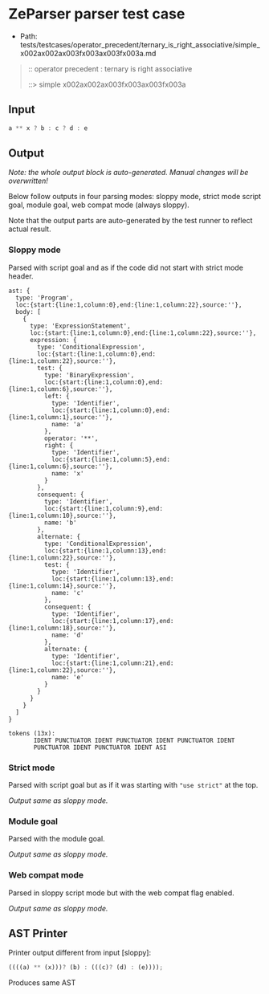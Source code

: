 # ZeParser parser test case

- Path: tests/testcases/operator_precedent/ternary_is_right_associative/simple_x002ax002ax003fx003ax003fx003a.md

> :: operator precedent : ternary is right associative
>
> ::> simple x002ax002ax003fx003ax003fx003a

## Input

`````js
a ** x ? b : c ? d : e
`````

## Output

_Note: the whole output block is auto-generated. Manual changes will be overwritten!_

Below follow outputs in four parsing modes: sloppy mode, strict mode script goal, module goal, web compat mode (always sloppy).

Note that the output parts are auto-generated by the test runner to reflect actual result.

### Sloppy mode

Parsed with script goal and as if the code did not start with strict mode header.

`````
ast: {
  type: 'Program',
  loc:{start:{line:1,column:0},end:{line:1,column:22},source:''},
  body: [
    {
      type: 'ExpressionStatement',
      loc:{start:{line:1,column:0},end:{line:1,column:22},source:''},
      expression: {
        type: 'ConditionalExpression',
        loc:{start:{line:1,column:0},end:{line:1,column:22},source:''},
        test: {
          type: 'BinaryExpression',
          loc:{start:{line:1,column:0},end:{line:1,column:6},source:''},
          left: {
            type: 'Identifier',
            loc:{start:{line:1,column:0},end:{line:1,column:1},source:''},
            name: 'a'
          },
          operator: '**',
          right: {
            type: 'Identifier',
            loc:{start:{line:1,column:5},end:{line:1,column:6},source:''},
            name: 'x'
          }
        },
        consequent: {
          type: 'Identifier',
          loc:{start:{line:1,column:9},end:{line:1,column:10},source:''},
          name: 'b'
        },
        alternate: {
          type: 'ConditionalExpression',
          loc:{start:{line:1,column:13},end:{line:1,column:22},source:''},
          test: {
            type: 'Identifier',
            loc:{start:{line:1,column:13},end:{line:1,column:14},source:''},
            name: 'c'
          },
          consequent: {
            type: 'Identifier',
            loc:{start:{line:1,column:17},end:{line:1,column:18},source:''},
            name: 'd'
          },
          alternate: {
            type: 'Identifier',
            loc:{start:{line:1,column:21},end:{line:1,column:22},source:''},
            name: 'e'
          }
        }
      }
    }
  ]
}

tokens (13x):
       IDENT PUNCTUATOR IDENT PUNCTUATOR IDENT PUNCTUATOR IDENT
       PUNCTUATOR IDENT PUNCTUATOR IDENT ASI
`````

### Strict mode

Parsed with script goal but as if it was starting with `"use strict"` at the top.

_Output same as sloppy mode._

### Module goal

Parsed with the module goal.

_Output same as sloppy mode._

### Web compat mode

Parsed in sloppy script mode but with the web compat flag enabled.

_Output same as sloppy mode._

## AST Printer

Printer output different from input [sloppy]:

````js
((((a) ** (x)))? (b) : (((c)? (d) : (e))));
````

Produces same AST
